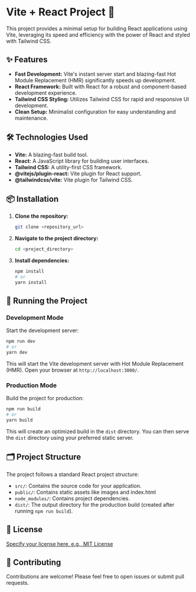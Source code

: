 # Vite + React Project 🚀

This project provides a minimal setup for building React applications using Vite, leveraging its speed and efficiency with the power of React and styled with Tailwind CSS.

## ✨ Features

* **Fast Development:** Vite's instant server start and blazing-fast Hot Module Replacement (HMR) significantly speeds up development.
* **React Framework:** Built with React for a robust and component-based development experience.
* **Tailwind CSS Styling:**  Utilizes Tailwind CSS for rapid and responsive UI development.
* **Clean Setup:** Minimalist configuration for easy understanding and maintenance.


## 🛠️ Technologies Used

* **Vite:**  A blazing-fast build tool.
* **React:**  A JavaScript library for building user interfaces.
* **Tailwind CSS:** A utility-first CSS framework.
* **@vitejs/plugin-react:** Vite plugin for React support.
* **@tailwindcss/vite:** Vite plugin for Tailwind CSS.


## 📦 Installation

1. **Clone the repository:**
   ```bash
   git clone <repository_url>
   ```
2. **Navigate to the project directory:**
   ```bash
   cd <project_directory>
   ```
3. **Install dependencies:**
   ```bash
   npm install 
   # or
   yarn install
   ```


## 🚀 Running the Project

### Development Mode

Start the development server:

```bash
npm run dev
# or
yarn dev
```

This will start the Vite development server with Hot Module Replacement (HMR).  Open your browser at `http://localhost:3000/`.


### Production Mode

Build the project for production:

```bash
npm run build
# or
yarn build
```

This will create an optimized build in the `dist` directory.  You can then serve the `dist` directory using your preferred static server.


## 🗂️ Project Structure

The project follows a standard React project structure:

* `src/`: Contains the source code for your application.
* `public/`: Contains static assets like images and index.html
* `node_modules/`: Contains project dependencies.
* `dist/`: The output directory for the production build (created after running `npm run build`).


## 📜 License

[Specify your license here, e.g., MIT License](https://opensource.org/licenses/MIT)


## 🤝 Contributing

Contributions are welcome! Please feel free to open issues or submit pull requests.
